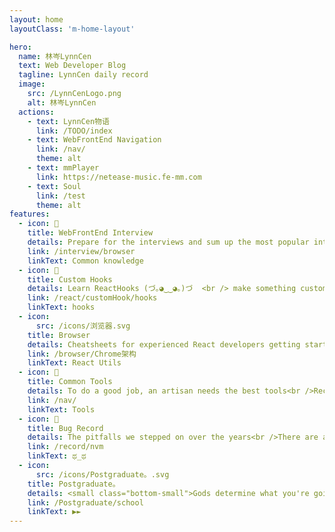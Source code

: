 ```yaml
---
layout: home
layoutClass: 'm-home-layout'

hero:
  name: 林岑LynnCen
  text: Web Developer Blog
  tagline: LynnCen daily record
  image:
    src: /LynnCenLogo.png
    alt: 林岑LynnCen
  actions:
    - text: LynnCen物语
      link: /TODO/index
    - text: WebFrontEnd Navigation
      link: /nav/
      theme: alt
    - text: mmPlayer
      link: https://netease-music.fe-mm.com
    - text: Soul
      link: /test
      theme: alt
features:
  - icon: 📖
    title: WebFrontEnd Interview
    details: Prepare for the interviews and sum up the most popular interview problems for front-end Web development, full-stack. <small> ( ͡° ͜ʖ ͡°)  </small><br />
    link: /interview/browser
    linkText: Common knowledge
  - icon: 📘
    title: Custom Hooks
    details: Learn ReactHooks (づ｡◕‿‿◕｡)づ  <br /> make something customizing hooks 🚀
    link: /react/customHook/hooks
    linkText: hooks
  - icon:
      src: /icons/浏览器.svg
    title: Browser
    details: Cheatsheets for experienced React developers getting started with TypeScript</small><br /> Incredible magic o_o ....
    link: /browser/Chrome架构
    linkText: React Utils
  - icon: 🧰
    title: Common Tools
    details: To do a good job, an artisan needs the best tools<br />Record software, plug-ins, extensions, etc. used in development and daily use
    link: /nav/
    linkText: Tools
  - icon: 🐞
    title: Bug Record
    details: The pitfalls we stepped on over the years<br />There are always some questions that surprise you
    link: /record/nvm
    linkText: ಥ_ಥ
  - icon:
      src: /icons/Postgraduate。.svg
    title: Postgraduate。
    details: <small class="bottom-small">Gods determine what you're going to be</small>
    link: /Postgraduate/school
    linkText: ▶►
---
```


<style>
/*爱的魔力转圈圈*/
.m-home-layout .image-src:hover {
  transform: translate(-50%, -50%) rotate(666turn);
  transition: transform 59s 1s cubic-bezier(0.3, 0, 0.8, 1);
}

.m-home-layout .details small {
  opacity: 0.8;
}

.m-home-layout .bottom-small {
  display: block;
  margin-top: 2em;
  text-align: right;
}
</style>
